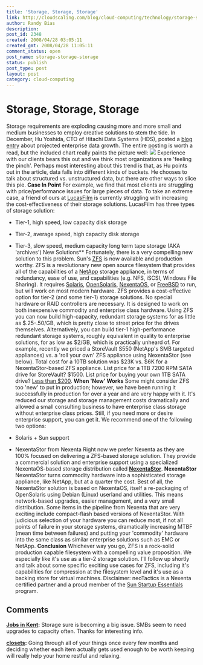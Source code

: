 ```yaml
---
title: 'Storage, Storage, Storage'
link: http://cloudscaling.com/blog/cloud-computing/technology/storage-storage-storage/
author: Randy Bias
description: 
post_id: 2348
created: 2008/04/28 03:05:11
created_gmt: 2008/04/28 11:05:11
comment_status: open
post_name: storage-storage-storage
status: publish
post_type: post
layout: post
category: cloud-computing
---
```


# Storage, Storage, Storage

Storage requirements are exploding causing more and more small and medium businesses to employ creative solutions to stem the tide. In December, Hu Yoshida, CTO of Hitachi Data Systems (HDS), posted a [blog entry](http://blogs.hds.com/hu/2007/12/the_changing_enterprise_data_profile-_idc.html) about projected enterprise data growth. The entire posting is worth a read, but the included chart really paints the picture well: ![](http://farm3.static.flickr.com/2230/2093807115_1deacbc95e.jpg) Experience with our clients bears this out and we think most organizations are 'feeling the pinch'. Perhaps most interesting about this trend is that, as Hu points out in the article, data falls into different kinds of buckets. He chooses to talk about structured vs. unstructured data, but there are other ways to slice this pie. **Case In Point** For example, we find that most clients are struggling with price/performance issues for large pieces of data. To take an extreme case, a friend of ours at [LucasFilm](http://www.lucasfilm.com/) is currently struggling with increasing the cost-effectiveness of their storage solutions. LucasFilm has three types of storage solution: 

  * Tier-1, high speed, low capacity disk storage
  * Tier-2, average speed, high capacity disk storage
  * Tier-3, slow speed, medium capacity long term tape storage (AKA 'archives')
New Solutions** Fortunately, there is a very compelling new solution to this problem. Sun's [ZFS](http://en.wikipedia.org/wiki/ZFS) is now available and production worthy. ZFS is a revolutionary new open source filesystem that provides all of the capabilities of a [NetApp](http://www.netapp.com/us/) storage appliance, in terms of redundancy, ease of use, and capabilities (e.g. NFS, iSCSI, Windows File Sharing). It requires [Solaris](http://www.sun.com/software/solaris/get.jsp), [OpenSolaris](http://www.opensolaris.org), [NexentaOS](http://www.nexenta.org), or [FreeBSD](http://www.freebsd.org) to run, but will work on most modern hardware. ZFS provides a cost-effective option for tier-2 (and some tier-1) storage solutions. No special hardware or RAID controllers are necessary. It is designed to work on both inexpensive commodity and enterprise class hardware. Using ZFS you can now build high-capacity, redundant storage systems for as little as $.25-.50/GB, which is pretty close to street price for the drives themselves. Alternatively, you can build tier-1 high-performance redundant storage systems, roughly equivalent in quality to enterprise solutions, for as low as $2/GB, which is practically unheard of. For example, recently we priced a StoreVault S550 (NetApp's SMB targeted appliances) vs. a 'roll your own' ZFS appliance using NexentaStor (see below). Total cost for a 10TB solution was $23K vs. $6K for a NexentaStor-based ZFS appliance. List price for a 1TB 7200 RPM SATA drive for StoreVault? $1500. List price for buying your own 1TB SATA drive? [Less than $200](http://www.google.com/products?q=1TB+SATA+7200+-500GB+-750GB+-%22500+GB%22+-%22500+GIGABYTE%22&btnG=Search+Products&show=dd&scoring=p). **When 'New' Works** Some might consider ZFS too 'new' to put in production; however, we have been running it successfully in production for over a year and are very happy with it. It's reduced our storage and storage management costs dramatically and allowed a small consulting business to have enterprise class storage without enterprise class prices. Still, if you need more or desire enterprise support, you can get it. We recommend one of the following two options: 

  * Solaris + Sun support
  * NexentaStor from Nexenta
Right now we prefer Nexenta as they are 100% focused on delivering a ZFS-based storage solution. They provide a commercial solution and enterprise support using a specialized NexentaOS-based storage distribution called **[NexentaStor](http://www.nexenta.com/store)**. **NexentaStor** NexentaStor turns commodity hardware into a sophisticated storage appliance, like NetApp, but at a quarter the cost. Best of all, the NexentaStor solution is based on NexentaOS, itself a re-packaging of OpenSolaris using Debian (Linux) userland and utilities. This means network-based upgrades, easier management, and a very small distribution. Some items in the pipeline from Nexenta that are very exciting include compact-flash based versions of NexentaStor. With judicious selection of your hardware you can reduce most, if not all points of failure in your storage systems, dramatically increasing MTBF (mean time between failures) and putting your 'commodity' hardware into the same class as similar enterprise solutions such as EMC or NetApp. **Conclusion** Whichever way you go, ZFS is a rock-solid production capable filesystem with a compelling value proposition. We especially like it's use as a tier-2 storage solution. I'll follow up shortly and talk about some specific exciting use cases for ZFS, including it's capabilities for compression at the filesystem level and it's use as a backing store for virtual machines. Disclaimer: neoTactics is a Nexenta certified partner and a proud member of the [Sun Startup Essentials](http://www.sun.com/emrkt/startupessentials/index.jsp) program.

## Comments

**[Jobs in Kent](#9 "2009-03-23 04:41:48"):** Storage sure is becoming a big issue. SMBs seem to need upgrades to capacity often. Thanks for interesting info.

**[closets](#12 "2009-09-29 07:44:21"):** Going through all of your things once every few months and deciding whether each item actually gets used enough to be worth keeping will really help your home restful and relaxing.

